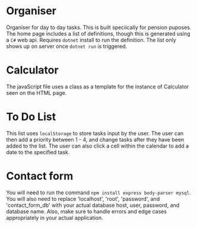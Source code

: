 # Organiser
Organiser for day to day tasks. This is built speciically for pension puposes. The home page includes
a list of definitions, though this is generated using a `C#` web api. Requires `dotnet` install to run the definition.
The list only shows up on server once `dotnet run` is triggered. 

# Calculator
The javaScript file uses a class as a template for the instance of Calculator seen on the HTML page.

# To Do List
This list uses `localStorage` to store tasks input by the user. The user can then add a priority between 1 - 4, and change tasks after they have been added to the list.
The user can also click a cell within the calendar to add a date to the specified task.

# Contact form 
You will need to run the command `npm install express body-parser mysql`. You will also need
to replace 'localhost', 'root', 'password', and 'contact_form_db' with your actual database host,
user, password, and database name. Also, make sure to handle errors and edge cases appropriately
in your actual application.
